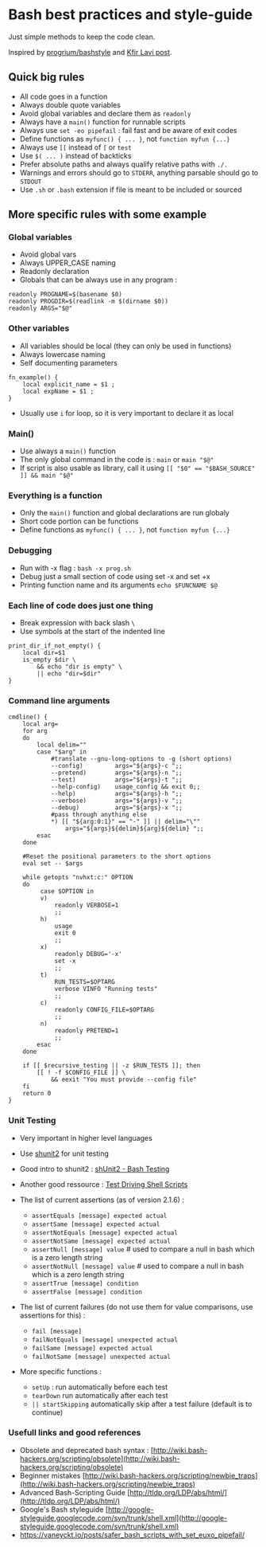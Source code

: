 # Bash best practices and style-guide

Just simple methods to keep the code clean.

Inspired by [progrium/bashstyle](https://github.com/progrium/bashstyle) and [Kfir Lavi post](http://www.kfirlavi.com/blog/2012/11/14/defensive-bash-programming/).


## Quick big rules
* All code goes in a function
* Always double quote variables
* Avoid global variables and declare them as `readonly`
* Always have a `main()` function for runnable scripts
* Always use `set -eo pipefail` : fail fast and be aware of exit codes
* Define functions as `myfunc() { ... }`, not `function myfun {...}`
* Always use `[[` instead of `[` or `test`
* Use `$( ... )` instead of backticks
* Prefer absolute paths and always qualify relative paths with `./.`
* Warnings and errors should go to `STDERR`, anything parsable should go to `STDOUT`
* Use `.sh` or `.bash` extension if file is meant to be included or sourced

## More specific rules with some example

### Global variables
* Avoid global vars
* Always UPPER_CASE naming
* Readonly declaration
* Globals that can be always use in any program :
```
readonly PROGNAME=$(basename $0)
readonly PROGDIR=$(readlink -m $(dirname $0))
readonly ARGS="$@"
```

### Other variables
* All variables should be local (they can only be used in functions)
* Always lowercase naming
* Self documenting parameters
```
fn_example() {
    local explicit_name = $1 ;
    local expName = $1 ;
}
```
* Usually use `i` for loop, so it is very important to declare it as local

### Main()
* Use always a `main()` function
* The only global command in the code is : `main` or `main "$@"`
* If script is also usable as library, call it using `[[ "$0" == "$BASH_SOURCE" ]] && main "$@"`



### Everything is a function
* Only the `main()` function and global declarations are run globaly
* Short code portion can be functions
* Define functions as `myfunc() { ... }`, not `function myfun {...}`


### Debugging
* Run with -x flag : `bash -x prog.sh`
* Debug just a small section of code using set -x and set +x
* Printing function name and its arguments `echo $FUNCNAME $@`

### Each line of code does just one thing
* Break expression with back slash `\`
* Use symbols at the start of the indented line
```
print_dir_if_not_empty() {
    local dir=$1
    is_empty $dir \
        && echo "dir is empty" \
        || echo "dir=$dir"
}
```


### Command line arguments

```
cmdline() {
    local arg=
    for arg
    do
        local delim=""
        case "$arg" in
            #translate --gnu-long-options to -g (short options)
            --config)         args="${args}-c ";;
            --pretend)        args="${args}-n ";;
            --test)           args="${args}-t ";;
            --help-config)    usage_config && exit 0;;
            --help)           args="${args}-h ";;
            --verbose)        args="${args}-v ";;
            --debug)          args="${args}-x ";;
            #pass through anything else
            *) [[ "${arg:0:1}" == "-" ]] || delim="\""
                args="${args}${delim}${arg}${delim} ";;
        esac
    done

    #Reset the positional parameters to the short options
    eval set -- $args

    while getopts "nvhxt:c:" OPTION
    do
         case $OPTION in
         v)
             readonly VERBOSE=1
             ;;
         h)
             usage
             exit 0
             ;;
         x)
             readonly DEBUG='-x'
             set -x
             ;;
         t)
             RUN_TESTS=$OPTARG
             verbose VINFO "Running tests"
             ;;
         c)
             readonly CONFIG_FILE=$OPTARG
             ;;
         n)
             readonly PRETEND=1
             ;;
        esac
    done

    if [[ $recursive_testing || -z $RUN_TESTS ]]; then
        [[ ! -f $CONFIG_FILE ]] \
            && eexit "You must provide --config file"
    fi
    return 0
}
```

### Unit Testing
* Very important in higher level languages
* Use [shunit2](https://shunit2.googlecode.com/svn/trunk/source/2.1/doc/shunit2.html) for unit testing
* Good intro to shunit2 : [shUnit2 - Bash Testing](http://www.mikewright.me/blog/2013/10/31/shunit2-bash-testing/)
* Another good ressource : [Test Driving Shell Scripts](http://code.tutsplus.com/tutorials/test-driving-shell-scripts--net-31487)

* The list of current assertions (as of version 2.1.6) :
  * `assertEquals [message] expected actual`
  * `assertSame [message] expected actual`
  * `assertNotEquals [message] expected actual`
  * `assertNotSame [message] expected actual`
  * `assertNull [message] value` # used to compare a null in bash which is a zero length string
  * `assertNotNull [message] value` # used to compare a null in bash which is a zero length string
  * `assertTrue [message] condition`
  * `assertFalse [message] condition`


* The list of current failures (do not use them for value comparisons, use assertions for this) :
  * `fail [message]`
  * `failNotEquals [message] unexpected actual`
  * `failSame [message] expected actual`
  * `failNotSame [message] unexpected actual`


* More specific functions :
  * `setUp` : run automatically before each test
  * `tearDown` run automatically after each test
  * `|| startSkipping` automatically skip after a test failure (default is to continue)

### Usefull links and  good references
* Obsolete and deprecated bash syntax :
[http://wiki.bash-hackers.org/scripting/obsolete](http://wiki.bash-hackers.org/scripting/obsolete)
* Beginner mistakes [http://wiki.bash-hackers.org/scripting/newbie_traps](http://wiki.bash-hackers.org/scripting/newbie_traps)
* Advanced Bash-Scripting Guide [http://tldp.org/LDP/abs/html/](http://tldp.org/LDP/abs/html/)
* Google's Bash styleguide [http://google-styleguide.googlecode.com/svn/trunk/shell.xml](http://google-styleguide.googlecode.com/svn/trunk/shell.xml)
* https://vaneyckt.io/posts/safer_bash_scripts_with_set_euxo_pipefail/


